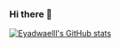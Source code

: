### Hi there 👋
[![Eyadwaelll's GitHub stats](https://github-readme-stats.vercel.app/api?username=Eyadwaelll)](https://github.com/Eyadwaelll/github-readme-stats)

<!--
**Eyadwaelll/Eyadwaelll** is a ✨ _special_ ✨ repository because its `README.md` (this file) appears on your GitHub profile.

Here are some ideas to get you started:

- 🔭 I’m currently working on ...
- 🌱 I’m currently learning ...
- 👯 I’m looking to collaborate on ...
- 🤔 I’m looking for help with ...
- 💬 Ask me about ...
- 📫 How to reach me: ...
- 😄 Pronouns: ...
- ⚡ Fun fact: ...
-->
